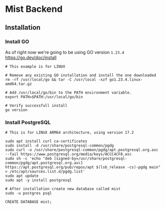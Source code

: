 # Mist Backend

## Installation

### Install GO

As of right now we're going to be using GO version `1.23.4`
https://go.dev/doc/install

```
# This example is for LINUX

# Remove any existing GO installation and install the one downloaded
rm -rf /usr/local/go && tar -C /usr/local -xzf go1.23.4.linux-amd64.tar.gz

# Add /usr/local/go/bin to the PATH environment variable.
export PATH=$PATH:/usr/local/go/bin

# Verify successfull install
go version
```

### Install PostgreSQL

```
# This is for LINUX ARM64 architecture, using version 17.2

sudo apt install curl ca-certificates
sudo install -d /usr/share/postgresql-common/pgdg
sudo curl -o /usr/share/postgresql-common/pgdg/apt.postgresql.org.asc --fail https://www.postgresql.org/media/keys/ACCC4CF8.asc
sudo sh -c 'echo "deb [signed-by=/usr/share/postgresql-common/pgdg/apt.postgresql.org.asc] https://apt.postgresql.org/pub/repos/apt $(lsb_release -cs)-pgdg main" > /etc/apt/sources.list.d/pgdg.list'
sudo apt update
sudo apt -y install postgresql

# After installation create new database called mist
sudo -u postgres psql

CREATE DATABASE mist;
```
